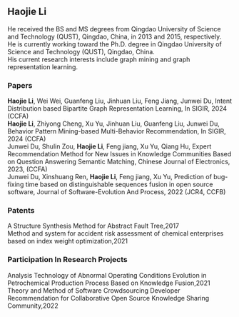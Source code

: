
## Haojie Li
He received the BS and MS degrees from Qingdao University of Science and Technology (QUST), Qingdao, China, in 2013 and 2015, respectively.  
He is currently working toward the Ph.D. degree in Qingdao University of Science and Technology (QUST), Qingdao, China.  
His current research interests include graph mining and graph representation learning.

### Papers
**Haojie Li**, Wei Wei, Guanfeng Liu, Jinhuan Liu, Feng Jiang, Junwei Du, Intent Distribution based Bipartite Graph Representation Learning, In SIGIR, 2024 (CCFA)   
**Haojie Li**, Zhiyong Cheng, Xu Yu, Jinhuan Liu, Guanfeng Liu, Junwei Du, Behavior Pattern Mining-based Multi-Behavior Recommendation, In SIGIR, 2024 (CCFA)   
Junwei Du, Shulin Zou, **Haojie Li**, Feng jiang, Xu Yu, Qiang Hu, Expert Recommendation Method for New Issues in Knowledge Communities Based on Question Answering Semantic Matching, Chinese Journal of Electronics, 2023, (CCFA)  
Junwei Du, Xinshuang Ren, **Haojie Li**, Feng jiang, Xu Yu, Prediction of bug-fixing time based on distinguishable sequences fusion in open source software, Journal of Software-Evolution And Process, 2022 (JCR4, CCFB)

### Patents
A Structure Synthesis Method for Abstract Fault Tree,2017  
Method and system for accident risk assessment of chemical enterprises based on index weight optimization,2021

### Participation In Research Projects
Analysis Technology of Abnormal Operating Conditions Evolution in Petrochemical Production Process Based on Knowledge Fusion,2021  
Theory and Method of Software Crowdsourcing Developer Recommendation for Collaborative Open Source Knowledge Sharing Community,2022
